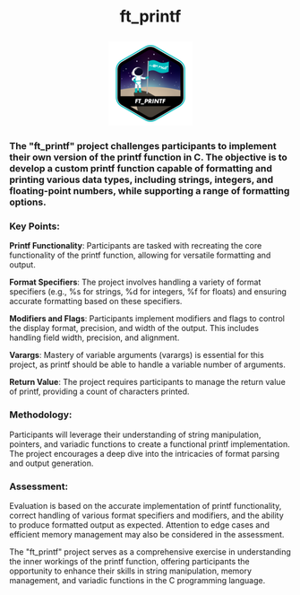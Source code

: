 # <p align = "center">ft_printf</p>

<p align = "center">
<a href = "https://github.com/Hotaruban" ><img ft_printf = "ft_printf" src = "ft_printfe.png"></a>
</p>

### The "ft_printf" project challenges participants to implement their own version of the printf function in C. The objective is to develop a custom printf function capable of formatting and printing various data types, including strings, integers, and floating-point numbers, while supporting a range of formatting options.

### Key Points:

**Printf Functionality**: Participants are tasked with recreating the core functionality of the printf function, allowing for versatile formatting and output.

**Format Specifiers**: The project involves handling a variety of format specifiers (e.g., %s for strings, %d for integers, %f for floats) and ensuring accurate formatting based on these specifiers.

**Modifiers and Flags**: Participants implement modifiers and flags to control the display format, precision, and width of the output. This includes handling field width, precision, and alignment.

**Varargs**: Mastery of variable arguments (varargs) is essential for this project, as printf should be able to handle a variable number of arguments.

**Return Value**: The project requires participants to manage the return value of printf, providing a count of characters printed.

### Methodology:
Participants will leverage their understanding of string manipulation, pointers, and variadic functions to create a functional printf implementation. The project encourages a deep dive into the intricacies of format parsing and output generation.

### Assessment:
Evaluation is based on the accurate implementation of printf functionality, correct handling of various format specifiers and modifiers, and the ability to produce formatted output as expected. Attention to edge cases and efficient memory management may also be considered in the assessment.

The "ft_printf" project serves as a comprehensive exercise in understanding the inner workings of the printf function, offering participants the opportunity to enhance their skills in string manipulation, memory management, and variadic functions in the C programming language.
